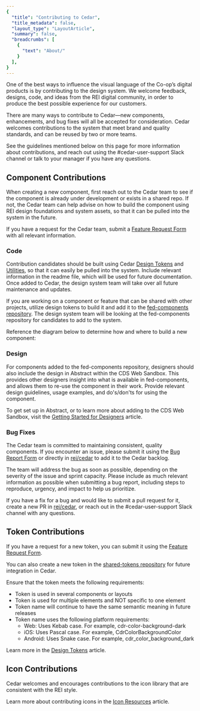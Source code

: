 ```yaml
---
{
  "title": "Contributing to Cedar",
  "title_metadata": false,
  "layout_type": "LayoutArticle",
  "summary": false,
  "breadcrumbs": [
    {
      "text": "About/"
    }
  ],
}
---
```


<cdr-doc-table-of-contents-shell>

One of the best ways to influence the visual language of the Co-op’s digital products is by contributing to the design system. We welcome feedback, designs, code, and ideas from the REI digital community, in order to produce the best possible experience for our customers. 

There are many ways to contribute to Cedar—new components, enhancements, and bug fixes will all be accepted for consideration. Cedar welcomes contributions to the system that meet brand and quality standards, and can be reused by two or more teams. 

See the guidelines mentioned below on this page for more information about contributions, and reach out using the #cedar-user-support Slack channel or talk to your manager if you have any questions.  

## Component Contributions
When creating a new component, first reach out to the Cedar team to see if the component is already under development or exists in a shared repo. If not, the Cedar team can help advise on how to build the component using REI design foundations and system assets, so that it can be pulled into the system in the future.

If you have a request for the Cedar team, submit a [Feature Request Form](https://airtable.com/shrcbq9CHthuMO7AC) with all relevant information. 

### Code
Contribution candidates should be built using Cedar 
[Design Tokens](https://rei.github.io/rei-cedar-docs/components/design-tokens) and 
[Utilities](https://rei.github.io/rei-cedar-docs/components/utilities), so that it can easily be pulled into the system. 
Include relevant information in the readme file, which will be used for future documentation. Once added to Cedar, 
the design system team will take over all future maintenance and updates.

If you are working on a component or feature that can be shared with other projects, utilize design tokens to build it and add it to the [fed-components repository](https://git.rei.com/projects/FEDCOMP). The design system team will be looking at the fed-components repository for candidates to add to the system. 

Reference the diagram below to determine how and where to build a new component:

<cdr-img :src="$withBase('/about/Component-development-contributions.png')" alt="a reference tree for when to use cedar" />

### Design
For components added to the fed-components repository, designers should also include the design in Abstract within the CDS Web Sandbox. 
This provides other designers insight into what is available in fed-components, and allows them to re-use the component in their work. Provide relevant design guidelines, usage examples, and do's/don'ts for using the component. 

To get set up in Abstract, or to learn more about adding to the CDS Web Sandbox, visit the [Getting Started for Designers](https://rei.github.io/rei-cedar-docs/getting-started/as-a-designer/) article. 
 
### Bug Fixes
The Cedar team is committed to maintaining consistent, quality components. If you encounter an issue, please submit it using the [Bug Report Form](https://airtable.com/shr3wSPCYQbycVx7i) or directly in [rei/cedar](https://github.com/rei/rei-cedar/issues) to add it to the Cedar backlog.

The team will address the bug as soon as possible, depending on the severity of the issue and sprint capacity. Please include as much relevant information as possible when submitting a bug report, including steps to reproduce, urgency, and impact to help us prioritize.

If you have a fix for a bug and would like to submit a pull request for it, create a new PR in [rei/cedar](https://github.com/rei/rei-cedar/issues), or reach out in the #cedar-user-support Slack channel with any questions. 


## Token Contributions
If you have a request for a new token, you can submit it using the [Feature Request Form](https://airtable.com/shrcbq9CHthuMO7AC).

You can also create a new token in the [shared-tokens repository](https://git.rei.com/projects/FEDPACK/repos/shared-tokens/browse) for future integration in Cedar. 

Ensure that the token meets the following requirements:
- Token is used in several components or layouts
- Token is used for multiple elements and NOT specific to one element
- Token name will continue to have the same semantic meaning in future releases
- Token name uses the following platform requirements:
  - Web: Uses Kebab case. For example, cdr-color-background-dark
  - iOS: Uses Pascal case. For example, CdrColorBackgroundColor
  - Android: Uses Snake case. For example, cdr_color_background_dark

Learn more in the [Design Tokens](https://rei.github.io/rei-cedar-docs/components/design-tokens) article.

## Icon Contributions
Cedar welcomes and encourages contributions to the icon library that are consistent with the REI style.

Learn more about contributing icons in the [Icon Resources](https://rei.github.io/rei-cedar-docs/icons/resources) article.

</cdr-doc-table-of-contents-shell>

